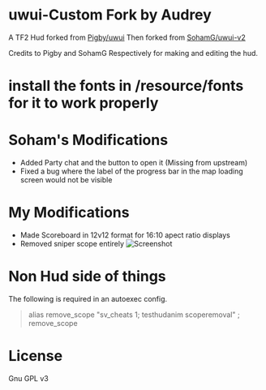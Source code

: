 uwui-Custom Fork by Audrey
==========

A TF2 Hud forked from [Pigby/uwui](https://github.com/Pigby/uwui)
Then forked from [SohamG/uwui-v2](https://github.com/SohamG/uwui-v2)

Credits to Pigby and SohamG Respectively for making and editing the hud.

install the fonts in /resource/fonts for it to work properly
==========

Soham's Modifications
========
- Added Party chat and the button to open it (Missing from upstream)
- Fixed a bug where the label of the progress bar in the map loading screen would not be visible

My Modifications
========
- Made Scoreboard in 12v12 format for 16:10 apect ratio displays
- Removed sniper scope entirely
![Screenshot](https://user-images.githubusercontent.com/34928493/54888124-4acc9e80-4e68-11e9-8835-fc6d8f648292.png "Screenshot")

Non Hud side of things
========
The following is required in an autoexec config.
>alias remove_scope "sv_cheats 1; testhudanim scoperemoval" ; remove_scope

License
========
Gnu GPL v3
